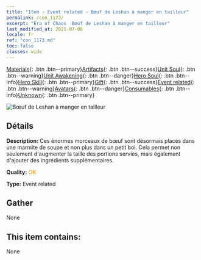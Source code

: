 ```yaml
---
title: "Item - Event related - Bœuf de Leshan à manger en tailleur"
permalink: /con_1173/
excerpt: "Era of Chaos  Bœuf de Leshan à manger en tailleur"
last_modified_at: 2021-07-06
locale: fr
ref: "con_1173.md"
toc: false
classes: wide
---
```

 [Materials](/ItemsFR/){: .btn .btn--primary}[Artifacts](/ItemsFR/Artifacts/){: .btn .btn--success}[Unit Soul](/ItemsFR/UnitSoul/){: .btn .btn--warning}[Unit Awakening](/ItemsFR/UnitAwakening/){: .btn .btn--danger}[Hero Soul](/ItemsFR/HeroSoul/){: .btn .btn--info}[Hero Skill](/ItemsFR/HeroSkill/){: .btn .btn--primary}[Gift](/ItemsFR/Gift/){: .btn .btn--success}[Event related](/ItemsFR/Events/){: .btn .btn--warning}[Avatars](/ItemsFR/Avatars/){: .btn .btn--danger}[Consumables](/ItemsFR/Consumables/){: .btn .btn--info}[Unknown](/ItemsFR/Unknown/){: .btn .btn--primary}

 ![Bœuf de Leshan à manger en tailleur](/images/t/i_81511221.png)

## Détails
 **Description:** Ces énormes morceaux de bœuf sont désormais placés dans une marmite de soupe et non plus dans un petit bol. Cela permet non seulement d'augmenter la taille des portions servies, mais également d'ajouter des ingrédients supplémentaires.

 **Quality:** <span style="color: #FF8C00">OK</span>

 **Type:** Event related

## Gather

  None

## This item contains:

  None

